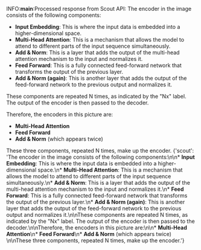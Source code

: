 INFO:__main__:Processed response from Scout API: The encoder in the image consists of the following components:

*   **Input Embedding**: This is where the input data is embedded into a higher-dimensional space.
*   **Multi-Head Attention**: This is a mechanism that allows the model to attend to different parts of the input sequence simultaneously.     
*   **Add & Norm**: This is a layer that adds the output of the multi-head attention mechanism to the input and normalizes it.
*   **Feed Forward**: This is a fully connected feed-forward network that transforms the output of the previous layer.
*   **Add & Norm (again)**: This is another layer that adds the output of the feed-forward network to the previous output and normalizes it.   

These components are repeated N times, as indicated by the "Nx" label. The output of the encoder is then passed to the decoder.

Therefore, the encoders in this picture are:

*   **Multi-Head Attention**
*   **Feed Forward**
*   **Add & Norm** (which appears twice)

These three components, repeated N times, make up the encoder.
{'scout': 'The encoder in the image consists of the following components:\n\n*   **Input Embedding**: This is where the input data is embedded into a higher-dimensional space.\n*   **Multi-Head Attention**: This is a mechanism that allows the model to attend to different parts of the input sequence simultaneously.\n*   **Add & Norm**: This is a layer that adds the output of the multi-head attention mechanism to the input and normalizes it.\n*   **Feed Forward**: This is a fully connected feed-forward network that transforms the output of the previous layer.\n*   **Add & Norm (again)**: This is another layer that adds the output of the feed-forward network to the previous output and normalizes it.\n\nThese components are repeated N times, as indicated by the "Nx" label. The output of the encoder is then passed to the decoder.\n\nTherefore, the encoders in this picture are:\n\n*   **Multi-Head Attention**\n*   **Feed Forward**\n*   **Add & Norm** (which appears twice) \n\nThese three components, repeated N times, make up the encoder.'}